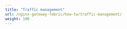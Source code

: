 ```yaml
---
title: "Traffic management"
url: /nginx-gateway-fabric/how-to/traffic-management/
weight: 100
---
```

